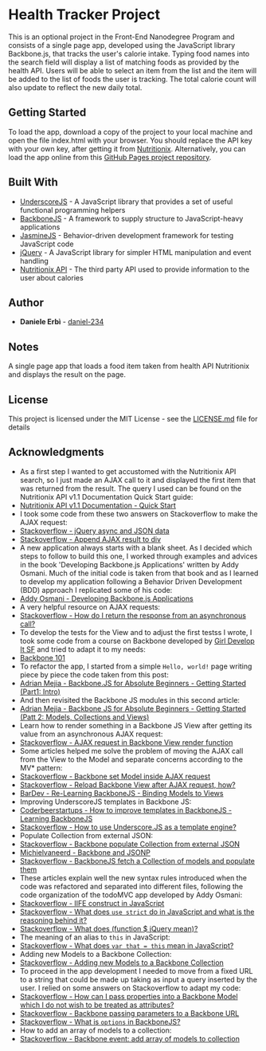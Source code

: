 # Health Tracker Project

This is an optional project in the Front-End Nanodegree Program and consists of a single page app, developed using the JavaScript library Backbone.js, that tracks the user's calorie intake.
Typing food names into the search field will display a list of matching foods as provided by the health API. Users will be able to select an item from the list and the item will be added to the list of foods the user is tracking.
The total calorie count will also update to reflect the new daily total.

## Getting Started

To load the app, download a copy of the project to your local machine and open the file index.html with your browser. You should replace the API key with your own key, after getting it from [Nutritionix](https://www.nutritionix.com/). Alternatively, you can load the app online from this [GitHub Pages project repository](https://daniel-234.github.io/frontend-nanodegree-health-tracker/).

## Built With

* [UnderscoreJS](http://underscorejs.org/) - A JavaScript library that provides a set of useful functional programming helpers
* [BackboneJS](http://backbonejs.org/) - A framework to supply structure to JavaScript-heavy applications
* [JasmineJS](https://jasmine.github.io/index.html) - Behavior-driven development framework for testing JavaScript code
* [jQuery](http://jquery.com/) - A JavaScript library for simpler HTML manipulation and event handling
* [Nutritionix API](https://developer.nutritionix.com/docs/v1_1) - The third party API used to provide information to the user about calories

## Author

* **Daniele Erbì** - [daniel-234](https://github.com/daniel-234)

## Notes

A single page app that loads a food item taken from health API Nutritionix and displays the result on the page.

## License

This project is licensed under the MIT License - see the [LICENSE.md](LICENSE.md) file for details

## Acknowledgments

* As a first step I wanted to get accustomed with the Nutritionix API search, so I just made an AJAX call to it and displayed the first item that was returned from the result. The query I used can be found on the Nutritionix API v1.1 Documentation Quick Start guide:
* [Nutritionix API v1.1 Documentation - Quick Start](https://developer.nutritionix.com/docs/v1_1)
* I took some code from these two answers on Stackoverflow to make the AJAX request:
* [Stackoverflow - jQuery async and JSON data](http://stackoverflow.com/questions/5644451/jquery-async-and-json-data)
* [Stackoverflow - Append AJAX result to div](http://stackoverflow.com/questions/29432997/append-ajax-result-to-div)
* A new application always starts with a blank sheet. As I decided which steps to follow to build this one, I worked through examples and advices in the book 'Developing Backbone.js Applications' written by Addy Osmani. Much of the initial code is taken from that book and as I learned to develop my application following a Behavior Driven Development (BDD) approach I replicated some of his code:
* [Addy Osmani - Developing Backbone.js Applications](https://addyosmani.com/backbone-fundamentals/)
* A very helpful resource on AJAX requests:
* [Stackoverflow - How do I return the response from an asynchronous call?](http://stackoverflow.com/questions/14220321/how-do-i-return-the-response-from-an-asynchronous-call)
* To develop the tests for the View and to adjust the first testss I wrote, I took some code from a course on Backbone developed by [Girl Develop It SF](https://www.meetup.com/Girl-Develop-It-San-Francisco/) and tried to adapt it to my needs:
* [Backbone 101](http://www.teaching-materials.org/backbone/#/)
* To refactor the app, I started from a simple `Hello, world!` page writing piece by piece the code taken from this post:
* [Adrian Mejia - Backbone.JS for Absolute Beginners - Getting Started (Part1: Intro)](http://adrianmejia.com/blog/2012/09/11/backbone-dot-js-for-absolute-beginners-getting-started/)
* And then revisited the Backbone JS modules in this second article:
* [Adrian Mejia - Backbone JS for Absolute Beginners - Getting Started (Patt 2: Models, Collections and Views)](http://adrianmejia.com/blog/2012/09/13/backbone-js-for-absolute-beginners-getting-started-part-2/)
* Learn how to render something in a Backbone JS View after getting its value from an asynchronous AJAX request:
* [Stackoverflow - AJAX request in Backbone View render function](http://stackoverflow.com/questions/17113263/ajax-request-in-backbone-view-render-function)
* Some articles helped me solve the problem of moving the AJAX call from the View to the Model and separate concerns according to the MV* pattern:
* [Stackoverflow - Backbone set Model inside AJAX request](http://stackoverflow.com/questions/17485915/backbone-set-model-inside-ajax-request)
* [Stackoverflow - Reload Backbone View after AJAX request, how?](http://stackoverflow.com/questions/29437140/reload-backbone-view-after-ajax-request-how)
* [BarDev - Re-Learning BackboneJS - Binding Models to Views](https://www.bardev.com/2012/12/03/re-learning-backbone-js-binding-views-to-models/)
* Improving UnderscoreJS templates in Backbone JS:
* [Coderbeerstartups - How to improve templates in BackboneJS - Learning BackboneJS](http://codebeerstartups.com/2012/12/how-to-improve-templates-in-backbone-js-learning-backbone-js/)
* [Stackoverflow - How to use Underscore.JS as a template engine?](http://stackoverflow.com/questions/4778881/how-to-use-underscore-js-as-a-template-engine)
* Populate Collection from external JSON:
* [Stackoverflow - Backbone populate Collection from external JSON](http://stackoverflow.com/questions/20591083/backbone-populate-collection-from-external-json)
* [Michielvaneerd - Backbone and JSONP](https://gist.github.com/michielvaneerd/5989839)
* [Stackoverflow - BackboneJS fetch a Collection of models and populate them](http://stackoverflow.com/questions/17604374/backbone-js-fetch-a-collection-of-models-and-render-them)
* These articles explain well the new syntax rules introduced when the code was refactored and separated into different files, following the code organization of the todoMVC app developed by Addy Osmani:
* [Stackoverflow - IIFE construct in JavaScript](http://stackoverflow.com/questions/8228281/what-is-the-function-construct-in-javascript)
* [Stackoverflow - What does `use strict` do in JavaScript and what is the reasoning behind it?](http://stackoverflow.com/questions/1335851/what-does-use-strict-do-in-javascript-and-what-is-the-reasoning-behind-it)
* [Stackoverflow - What does (function $ jQuery mean)?](http://stackoverflow.com/questions/2937227/what-does-function-jquery-mean)
* The meaning of an alias to `this` in JavaScript:
* [Stackoverflow - What does `var that = this` mean in JavaScript?](http://stackoverflow.com/questions/4886632/what-does-var-that-this-mean-in-javascript)
* Adding new Models to a Backbone Collection:
* [Stackoverflow - Adding new Models to a Backbone Collection](http://stackoverflow.com/questions/18298877/adding-new-models-to-a-backbone-collection-not-replace)
* To proceed in the app development I needed to move from a fixed URL to a string that could be made up taking as input a query inserted by the user. I relied on some answers on Stackoverflow to adapt my code:
* [Stackoverflow - How can I pass properties into a Backbone Model which I do not wish to be treated as attributes?](http://stackoverflow.com/questions/7084651/how-can-i-pass-properties-into-a-backbone-model-which-i-do-not-wish-to-be-treate)
* [Stackoverflow - Backbone passing parameters to a Backbone URL](http://stackoverflow.com/questions/20004615/backbone-passing-parameters-to-a-model-url)
* [Stackoverflow - What is `options` in BackboneJS?](http://stackoverflow.com/questions/8997714/what-is-options-in-backbone-js)
* How to add an array of models to a collection:
* [Stackoverflow - Backbone event: add array of models to collection](http://stackoverflow.com/questions/21879345/backbone-event-add-array-of-models-to-collection)